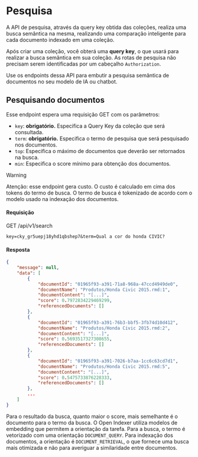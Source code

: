 # Pesquisa

A API de pesquisa, através da query key obtida das coleções, realiza uma busca semântica na mesma, realizando uma comparação inteligente para cada documento indexado em uma coleção.

Após criar uma coleção, você obterá uma **query key**, o que usará para realizar a busca semântica em sua coleção. As rotas de pesquisa não precisam serem identificadas por um cabeçalho `Authorization`.

Use os endpoints dessa API para embutir a pesquisa semântica de documentos no seu modelo de IA ou chatbot.

## Pesquisando documentos

Esse endpoint espera uma requisição GET com os parâmetros:

- `key`: **obrigatório.** Especifica a Query Key da coleção que será consultada.
- `term`: **obrigatório.** Especifica o termo de pesquisa que será pesquisado nos documentos.
- `top`: Especifica o máximo de documentos que deverão ser retornados na busca.
- `min`: Especifica o score mínimo para obtenção dos documentos.

> [!WARNING]
>
> Atenção: esse endpoint gera custo. O custo é calculado em cima dos tokens do termo de busca. O termo de busca é tokenizado de acordo com o modelo usado na indexação dos documentos.

#### Requisição

<div class="request-item post">
    <span>GET</span>
    <span>
        /api/v1/search
    </span>
</div>

```text
key=cky_gr5uepj18yhd1qbshep7&term=Qual a cor do honda CIVIC?
```

#### Resposta

```json
{
    "message": null,
    "data": [
        {
            "documentId": "01965f93-a391-71a8-968a-47ccd4949de0",
            "documentName": "Produtos/Honda Civic 2015.rmd:1",
            "documentContent": "[...]",
            "score": 0.7972834229469299,
            "referencedDocuments": []
        },
        {
            "documentId": "01965f93-a391-76b3-bbf5-3fb74d10d412",
            "documentName": "Produtos/Honda Civic 2015.rmd:2",
            "documentContent": "[...]",
            "score": 0.5693517327308655,
            "referencedDocuments": []
        },
        {
            "documentId": "01965f93-a391-7026-b7aa-1cc6c63cd7d1",
            "documentName": "Produtos/Honda Civic 2015.rmd:5",
            "documentContent": "[...]",
            "score": 0.5475733876228333,
            "referencedDocuments": []
        },
        ...
    ]
}
```

Para o resultado da busca, quanto maior o score, mais semelhante é o documento para o termo da busca. O Open Indexer utiliza modelos de embedding que permitem a orientação da tarefa. Para a busca, o termo é vetorizado com uma orientação `DOCUMENT_QUERY`. Para indexação dos documentos, a orientação é `DOCUMENT_RETRIEVAL`, o que fornece uma busca mais otimizada e não para averiguar a similaridade entre documentos.